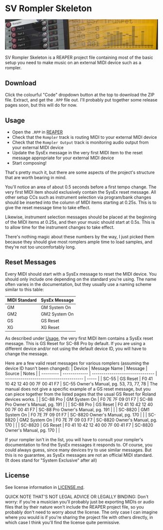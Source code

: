 # SV Rompler Skeleton
![Banner image showing a REAPER track interface and timeline fading into the LCD display of a Roland SC-88 Pro](banner.png)

SV Rompler Skeleton is a REAPER project file containing most of the
basic setup you need to make music on an external MIDI device such as a
rompler.

## Download
Click the colourful "Code" dropdown button at the top to download the
ZIP file. Extract, and get the `.RPP` file out. I'll probably put
together some release pages soon, but this will do for now.

## Usage
- Open the `.RPP` in [REAPER](https://www.reaper.fm/)
- Check that the `Rompler` track is routing MIDI to your external MIDI
  device
- Check that the `Rompler Output` track is monitoring audio output
  from your external MIDI device
- Update the SysEx message in the very first MIDI item to the reset
  message appropriate for your external MIDI device
- Start composing!

That's pretty much it, but there are some aspects of the project's
structure that are worth bearing in mind.

You'll notice an area of about 0.5 seconds before a first tempo
change. The very first MIDI item should exclusively contain the SysEx
reset message. All other setup CCs such as instrument selection via
program/bank changes should be inserted into the column of MIDI items
starting at 0.25s. This is to give the reset message time to take
effect.

Likewise, instrument selection messages should be placed at
the beginning of the MIDI items at 0.25s, and then your music should
start at 0.5s. This is to allow time for the instrument changes to
take effect.

There's nothing magic about these numbers by the way, I just picked
them because they should give most romplers ample time to load samples,
and they're not too uncomfortably long.

## Reset Messages
Every MIDI should start with a SysEx message to reset the MIDI device.
You should only include one depending on the standard you're using.
The name often varies in the documentation, but they usually use a
naming scheme similar to this table:

| MIDI Standard | SysEx Message |
| ------------- | ------------- |
| GM            | GM System On  |
| GM2           | GM2 System On |
| GS            | GS Reset      |
| XG            | XG Reset      |

As described under [Usage](#Usage), the very first MIDI item contains
a SysEx reset message. This is GS Reset for SC-88 Pro by default. If
you are using a different device and/or not using the default device
ID, you will have to change the message.

Here are a few valid reset messages for various romplers (assuming the
device ID hasn't been changed):
| Device    | Message Name  | Message                          | Source                                   | Notes |
| --------- | ------------- | -------------------------------- | ---------------------------------------- | ----- |
| SC-55     | GS Reset      | F0 41 10 42 12 40 00 7F 00 41 F7 | SC-55 Owner's Manual, pg. 53, 73, 77, 78 | The manual does not give a specific example of a GS reset message, but you can piece together from the listed pages that the usual GS Reset for Roland devices works. |
| SC-88 Pro | GM System On  | F0 7E 7F 09 01 F7                | SC-88 Pro Owner's Manual, pg. 191        |       |
| SC-88 Pro | GS Reset      | F0 41 10 42 12 40 00 7F 00 41 F7 | SC-88 Pro Owner's Manual, pg. 191        |       |
| SC-8820   | GM1 System On | F0 7E 7F 09 01 F7                | SC-8820 Owner's Manual, pg. 170          |       |
| SC-8820   | GM2 System On | F0 7E 7F 09 03 F7                | SC-8820 Owner's Manual, pg. 170          |       |
| SC-8820   | GS Reset      | F0 41 10 42 12 40 00 7F 00 41 F7 | SC-8820 Owner's Manual, pg. 170          |       |

If your rompler isn't in the list, you will have to consult your
rompler's documentation to find the SysEx messages it responds to. Of
course, you could always guess, since many devices try to use similar
messages. But this is no guarantee, as SysEx messages are not an
official MIDI standard. (It does stand for "System Exclusive" after
all)

## License
See license information in [LICENSE.md](LICENSE.md).

QUICK NOTE THAT'S NOT LEGAL ADVICE OR LEGALLY BINDING: Don't worry:
if you're a musician you'll probably just be exporting MIDIs or audio
files that by their nature won't include the REAPER project file, so
you probably don't need to worry about the license. The only case I
can imagine where you would is if you're sharing the project file with
others directly, in which case I think you'll find the license quite
permissive.
